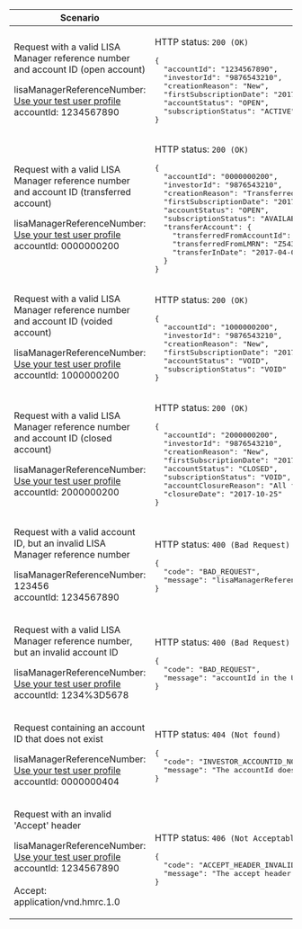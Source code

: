 <table>
  <col width="40%">
  <col width="60%">
  <thead>
    <tr>
        <th>Scenario</th>
        <th>Response</th>
    </tr>
  </thead>
  <tbody>
    <tr>
      <td>
        <p>Request with a valid LISA Manager reference number and account ID (open account)</p>
        <p class="code--block">
          lisaManagerReferenceNumber: <a href="https://test-developer.service.hmrc.gov.uk/api-documentation/docs/api/service/lisa-api/1.0#testing-the-api">Use your test user profile</a><br>
          accountId: 1234567890
        </p>
      </td>
      <td>
        <p>HTTP status: <code class="code--slim">200 (OK)</code></p>
<pre class="code--block">
{
  "accountId": "1234567890",
  "investorId": "9876543210",
  "creationReason": "New",
  "firstSubscriptionDate": "2017-04-06",
  "accountStatus": "OPEN",
  "subscriptionStatus": "ACTIVE"
}
</pre>
      </td>
    </tr>
    <tr>
      <td>
        <p>Request with a valid LISA Manager reference number and account ID (transferred account)</p>
        <p class="code--block">
          lisaManagerReferenceNumber: <a href="https://test-developer.service.hmrc.gov.uk/api-documentation/docs/api/service/lisa-api/1.0#testing-the-api">Use your test user profile</a><br>
          accountId: 0000000200
        </p>
      </td>
      <td>
        <p>HTTP status: <code class="code--slim">200 (OK)</code></p>
<pre class="code--block">
{
  "accountId": "0000000200",
  "investorId": "9876543210",
  "creationReason": "Transferred",
  "firstSubscriptionDate": "2017-04-06",
  "accountStatus": "OPEN",
  "subscriptionStatus": "AVAILABLE",
  "transferAccount": {
    "transferredFromAccountId": "8765432102",
    "transferredFromLMRN": "Z543333",
    "transferInDate": "2017-04-06"
  }
}
</pre>
      </td>
    </tr>
    <tr>
      <td>
        <p>Request with a valid LISA Manager reference number and account ID (voided account)</p>
        <p class="code--block">
          lisaManagerReferenceNumber: <a href="https://test-developer.service.hmrc.gov.uk/api-documentation/docs/api/service/lisa-api/1.0#testing-the-api">Use your test user profile</a><br>
          accountId: 1000000200
        </p>
      </td>
      <td>
        <p>HTTP status: <code class="code--slim">200 (OK)</code></p>
<pre class="code--block">
{
  "accountId": "1000000200",
  "investorId": "9876543210",
  "creationReason": "New",
  "firstSubscriptionDate": "2017-04-06",
  "accountStatus": "VOID",
  "subscriptionStatus": "VOID"
}
</pre>
      </td>
    </tr>
    <tr>
      <td>
        <p>Request with a valid LISA Manager reference number and account ID (closed account)</p>
        <p class="code--block">
          lisaManagerReferenceNumber: <a href="https://test-developer.service.hmrc.gov.uk/api-documentation/docs/api/service/lisa-api/1.0#testing-the-api">Use your test user profile</a><br>
          accountId: 2000000200
        </p>
      </td>
      <td>
        <p>HTTP status: <code class="code--slim">200 (OK)</code></p>
<pre class="code--block">
{
  "accountId": "2000000200",
  "investorId": "9876543210",
  "creationReason": "New",
  "firstSubscriptionDate": "2017-04-06",
  "accountStatus": "CLOSED",
  "subscriptionStatus": "VOID",
  "accountClosureReason": "All funds withdrawn",
  "closureDate": "2017-10-25"
}
</pre>
      </td>
    </tr>
    <tr>
      <td>
        <p>Request with a valid account ID, but an invalid LISA Manager reference number</p>
        <p class="code--block">
          lisaManagerReferenceNumber: 123456<br>
          accountId: 1234567890
        </p>
      </td>
      <td>
        <p>HTTP status: <code class="code--slim">400 (Bad Request)</code></p>
<pre class="code--block">
{
  "code": "BAD_REQUEST",
  "message": "lisaManagerReferenceNumber in the URL is in the wrong format"
}
</pre>
      </td>
    </tr>
    <tr>
      <td>
        <p>Request with a valid LISA Manager reference number, but an invalid account ID</p>
        <p class="code--block">
          lisaManagerReferenceNumber: <a href="https://test-developer.service.hmrc.gov.uk/api-documentation/docs/api/service/lisa-api/1.0#testing-the-api">Use your test user profile</a><br>
          accountId: 1234%3D5678
        </p>
      </td>
      <td>
        <p>HTTP status: <code class="code--slim">400 (Bad Request)</code></p>
<pre class="code--block">
{
  "code": "BAD_REQUEST",
  "message": "accountId in the URL is in the wrong format"
}
</pre>
      </td>
    </tr>
    <tr>
        <td>
            <p>Request containing an account ID that does not exist</p>
            <p class="code--block">
                lisaManagerReferenceNumber: <a href="https://test-developer.service.hmrc.gov.uk/api-documentation/docs/api/service/lisa-api/1.0#testing-the-api">Use your test user profile</a><br>
                accountId: 0000000404
            </p>
        </td>
        <td>
          <p>HTTP status: <code class="code--slim">404 (Not found)</code></p>
<pre class="code--block">
{
  "code": "INVESTOR_ACCOUNTID_NOT_FOUND",
  "message": "The accountId does not match HMRC’s records"
}
</pre>
        </td>
    </tr>
    <tr>
      <td>
        <p>Request with an invalid 'Accept' header</p>
        <p class="code--block">
          lisaManagerReferenceNumber: <a href="https://test-developer.service.hmrc.gov.uk/api-documentation/docs/api/service/lisa-api/1.0#testing-the-api">Use your test user profile</a>
          <br>accountId: 1234567890<br>
          <br>
          Accept: application/vnd.hmrc.1.0
        </p>
      </td>
      <td>
        <p>HTTP status: <code class="code--slim">406 (Not Acceptable)</code></p>
<pre class="code--block">
{
  "code": "ACCEPT_HEADER_INVALID",
  "message": "The accept header is missing or invalid"
}
</pre>
      </td>
    </tr>
  </tbody>
</table>